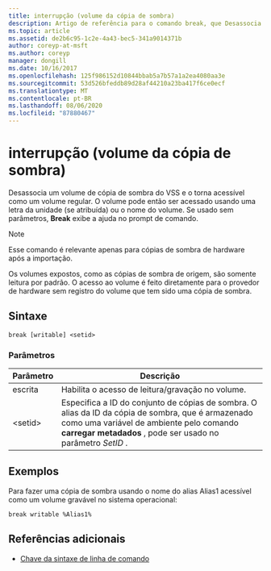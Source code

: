 ```yaml
---
title: interrupção (volume da cópia de sombra)
description: Artigo de referência para o comando break, que Desassocia um volume de cópia de sombra do VSS e o torna acessível como um volume regular.
ms.topic: article
ms.assetid: de2b6c95-1c2e-4a43-bec5-341a9014371b
author: coreyp-at-msft
ms.author: coreyp
manager: dongill
ms.date: 10/16/2017
ms.openlocfilehash: 125f986152d10844bbab5a7b57a1a2ea4080aa3e
ms.sourcegitcommit: 53d526bfeddb89d28af44210a23ba417f6ce0ecf
ms.translationtype: MT
ms.contentlocale: pt-BR
ms.lasthandoff: 08/06/2020
ms.locfileid: "87880467"
---
```

# <a name="break-shadow-copy-volume"></a>interrupção (volume da cópia de sombra)

Desassocia um volume de cópia de sombra do VSS e o torna acessível como um volume regular. O volume pode então ser acessado usando uma letra da unidade (se atribuída) ou o nome do volume. Se usado sem parâmetros, **Break** exibe a ajuda no prompt de comando.

> [!NOTE]
> Esse comando é relevante apenas para cópias de sombra de hardware após a importação.
>
> Os volumes expostos, como as cópias de sombra de origem, são somente leitura por padrão. O acesso ao volume é feito diretamente para o provedor de hardware sem registro do volume que tem sido uma cópia de sombra.

## <a name="syntax"></a>Sintaxe

```
break [writable] <setid>
```

### <a name="parameters"></a>Parâmetros

| Parâmetro | Descrição |
| --------- | ----------- |
| escrita | Habilita o acesso de leitura/gravação no volume. |
| \<setid> | Especifica a ID do conjunto de cópias de sombra. O alias da ID da cópia de sombra, que é armazenado como uma variável de ambiente pelo comando **carregar metadados** , pode ser usado no parâmetro *SetID* . |

## <a name="examples"></a>Exemplos

Para fazer uma cópia de sombra usando o nome do alias Alias1 acessível como um volume gravável no sistema operacional:

```
break writable %Alias1%
```

## <a name="additional-references"></a>Referências adicionais

- [Chave da sintaxe de linha de comando](command-line-syntax-key.md)